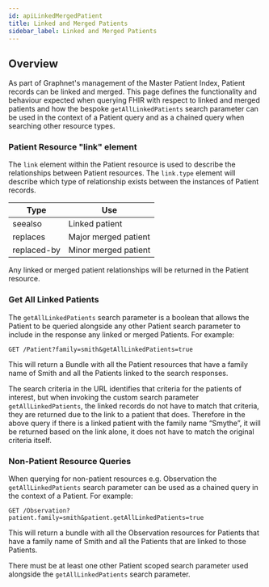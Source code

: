 ```yaml
---
id: apiLinkedMergedPatient
title: Linked and Merged Patients
sidebar_label: Linked and Merged Patients
---
```



## Overview
As part of Graphnet's management of the Master Patient Index, Patient records can be linked and merged. This page defines the functionality and behaviour expected when querying FHIR with respect to linked and merged patients and how the bespoke `getAllLinkedPatients` search parameter can be used in the context of a Patient query and as a chained query when searching other resource types.

### Patient Resource "link" element
The `link` element within the Patient resource is used to describe the relationships between Patient resources. The `link.type` element will describe which type of relationship exists between the instances of Patient records.

| Type        | Use                         |
| ------------| --------------------------- |
| seealso     | Linked patient              |
| replaces    | Major merged patient        |
| replaced-by | Minor merged patient        |

Any linked or merged patient relationships will be returned in the Patient resource.

### Get All Linked Patients

The `getAllLinkedPatients` search parameter is a boolean that allows the Patient to be queried alongside any other Patient search parameter to include in the response any linked or merged Patients. For example:

```http
GET /Patient?family=smith&getAllLinkedPatients=true 
```
This will return a Bundle with all the Patient resources that have a family name of Smith and all the Patients linked to the search responses. 

The search criteria in the URL identifies that criteria for the patients of interest, but when invoking the custom search parameter `getAllLinkedPatients`, the linked records do not have to match that criteria, they are returned due to the link to a patient that does.  Therefore in the above query if there is a linked patient with the family name “Smythe”, it will be returned based on the link alone, it does not have to match the original criteria itself.

### Non-Patient Resource Queries

When querying for non-patient resources e.g. Observation the `getAllLinkedPatients` search parameter can be used as a chained query in the context of a Patient. For example:

```http
GET /Observation?patient.family=smith&patient.getAllLinkedPatients=true
```

This will return a bundle with all the Observation resources for Patients that have a family name of Smith and all the Patients that are linked to those Patients.

There must be at least one other Patient scoped search parameter used alongside the `getAllLinkedPatients` search parameter.